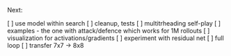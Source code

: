 Next:

[ ] use model within search
[ ] cleanup, tests
[ ] multitrheading self-play
[ ] examples - the one with attack/defence which works for 1M rollouts 
[ ] visualization for activations/gradients
[ ] experiment with residual net
[ ] full loop
[ ] transfer 7x7 -> 8x8